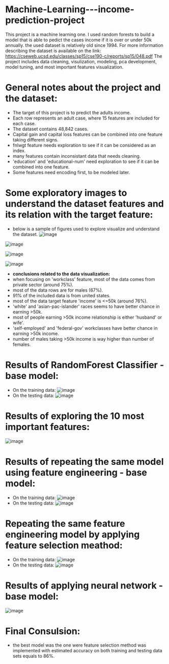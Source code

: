 # Machine-Learning---income-prediction-project
This project is a machine learning one. I used random forests to build a model that is able to pedict the cases income if it is over or under 50k annually. 
the used dataset is relatively old since 1994. For more information describing the dataset is available on the link: https://cseweb.ucsd.edu/classes/sp15/cse190-c/reports/sp15/048.pdf 
The project includes data cleaning, visulization, modeling, pca development, model tuning, and most important features visualization. 

# General notes about the project and the dataset:
- The target of this project is to predict the adults income.
- Each row represents an adult case, where 15 features are included for each case.
- The dataset contains 48,842 cases.
- Capital gain and capital loss features can be combined into one feature taking different signs.
- fnlwgt feature needs exploration to see if it can be considered as an index.
- many features contain inconsistant data that needs cleaning.
- 'education' and 'educational-num' need exploration to see if it can be combined into one feature.
- Some features need encoding first, to be modeled later.

# Some exploratory images to understand the dataset features and its relation with the target feature:
- below is a sample of figures used to explore visualize and understand the dataset.
![image](https://github.com/MoAlsayed/Machine-Learning---income-prediction-project/assets/144434790/c459c8c7-2fd9-4f1f-9741-1288b6e900f2)

![image](https://github.com/MoAlsayed/Machine-Learning---income-prediction-project/assets/144434790/aa96f2be-a6b6-4957-8ce0-3cd13e00a075)

![image](https://github.com/MoAlsayed/Machine-Learning---income-prediction-project/assets/144434790/c672fa08-a375-4072-80ba-0ee7259d6f06)

![image](https://github.com/MoAlsayed/Machine-Learning---income-prediction-project/assets/144434790/a8d0a477-cf8c-4492-b6b3-a2372e0ec2d8)

- **conclusions related to the data visualization:**
- when focusing on 'workclass' feature, most of the data comes from private sector (around 75%).
- most of the data rows are for males (67%).
- 91% of the included data is from united states.
- most of the data target feature 'income' is <=50k (around 76%).
- 'white' and 'asian-pac-islander' races seems to have better chance in earning >50k.
- most of people earning >50k income relationship is either 'husband' or wife'.
- 'self-employed' and 'federal-gov' workclasses have better chance in earning >50k income.
- number of males taking >50k income is way higher than number of females.

# Results of RandomForest Classifier - base model:
- On the training data:
![image](https://github.com/MoAlsayed/Machine-Learning---income-prediction-project/assets/144434790/f806f1f0-aa62-4d18-8716-5739ef949c00)
- On the testing data:
![image](https://github.com/MoAlsayed/Machine-Learning---income-prediction-project/assets/144434790/6396aa03-fbdb-436c-84e1-e8f82869e6bf)

# Results of exploring the 10 most important features:
![image](https://github.com/MoAlsayed/Machine-Learning---income-prediction-project/assets/144434790/37204d9d-8985-4652-8c17-d546054abeac)

# Results of repeating the same model using feature engineering - base model:
- On the training data:
![image](https://github.com/MoAlsayed/Machine-Learning---income-prediction-project/assets/144434790/edb4bf0f-2f6f-4a57-8dcb-5dd33422e519)
- On the testing data:
![image](https://github.com/MoAlsayed/Machine-Learning---income-prediction-project/assets/144434790/6f237c31-5581-482f-a47e-84b851e269e2)

# Repeating the same feature engineering model by applying feature selection meathod:
- On the training data:
![image](https://github.com/MoAlsayed/Machine-Learning---income-prediction-project/assets/144434790/8963c5cb-0fbe-48b9-90aa-bc5def6cd541)
- On the testing data:
![image](https://github.com/MoAlsayed/Machine-Learning---income-prediction-project/assets/144434790/4b8519df-a9d5-4b79-8fe9-c9529745348e)

# Results of applying neural network - base model:
![image](https://github.com/MoAlsayed/Machine-Learning---income-prediction-project/assets/144434790/11e8fb6d-65ab-4c89-9aad-6707957e368a)

# Final Consulsion:
- the best model was the one were feature selection method was implemented with estimated accuracy on both training and testing data sets equals to 86%.



